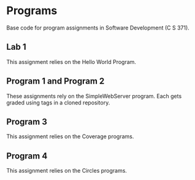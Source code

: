 # Programs
Base code for program assignments in Software Development (C S 371). 

## Lab 1
This assignment relies on the Hello World Program. 

## Program 1 and Program 2
These assignments rely on the SimpleWebServer program. Each gets graded using tags in a cloned repository. 

## Program 3
This assignment relies on the Coverage programs. 

## Program 4
This assignment relies on the Circles programs. 

[^1]: GitHub User: RemingtonCrichton. 